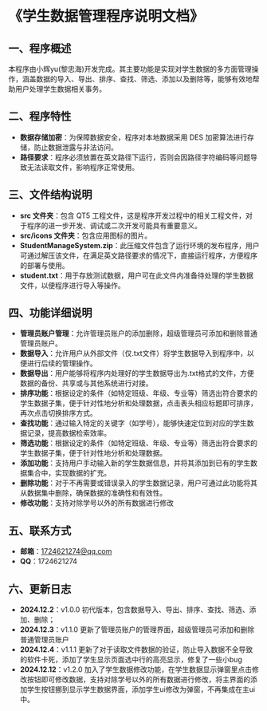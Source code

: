 # 《学生数据管理程序说明文档》


## 一、程序概述
本程序由小辉yu(黎忠海)开发完成。其主要功能是实现对学生数据的多方面管理操作，涵盖数据的导入、导出、排序、查找、筛选、添加以及删除等，能够有效地帮助用户处理学生数据相关事务。

## 二、程序特性
- **数据存储加密**：为保障数据安全，程序对本地数据采用 DES 加密算法进行存储，防止数据泄露与非法访问。
- **路径要求**：程序必须放置在英文路径下运行，否则会因路径字符编码等问题导致无法读取文件，影响程序正常使用。

## 三、文件结构说明
- **src 文件夹**：包含 QT5 工程文件，这是程序开发过程中的相关工程文件，对于程序的进一步开发、调试或二次开发可能具有重要意义。
- **src/icons 文件夹**：包含应用图标的图片。
- **StudentManageSystem.zip**：此压缩文件包含了运行环境的发布程序，用户可通过解压该文件，在满足英文路径要求的情况下，直接运行程序，方便程序的部署与使用。
- **student.txt**：用于存放测试数据，用户可在此文件内准备待处理的学生数据文件，以便程序进行导入等操作。

## 四、功能详细说明
- **管理员账户管理**：允许管理员账户的添加删除，超级管理员可添加和删除普通管理员账户。
- **数据导入**：允许用户从外部文件（仅.txt文件）将学生数据导入到程序中，以便进行后续的管理操作。
- **数据导出**：用户能够将程序内处理好的学生数据导出为.txt格式的文件，方便数据的备份、共享或与其他系统进行对接。
- **排序功能**：根据设定的条件（如特定班级、年级、专业等）筛选出符合要求的学生数据子集，便于针对性地分析和处理数据，点击表头相应标题即可排序，再次点击切换排序方式。
- **查找功能**：通过输入特定的关键字（如学号），能够快速定位到对应的学生数据记录，提高数据检索效率。
- **筛选功能**：根据设定的条件（如特定班级、年级、专业等）筛选出符合要求的学生数据子集，便于针对性地分析和处理数据。
- **添加功能**：支持用户手动输入新的学生数据信息，并将其添加到已有的学生数据集合中，实现数据的扩充。
- **删除功能**：对于不再需要或错误录入的学生数据记录，用户可通过此功能将其从数据集中删除，确保数据的准确性和有效性。
- **修改功能**：支持对除学号以外的所有数据进行修改

## 五、联系方式
- **邮箱**：1724621274@qq.com
- **QQ**：1724621274

## 六、更新日志
- **2024.12.2**：v1.0.0 初代版本，包含数据导入、导出、排序、查找、筛选、添加、删除；
- **2024.12.3**：v1.1.0 更新了管理员账户的管理界面，超级管理员可添加和删除普通管理员账户
- **2024.12.4**：v1.1.1 更新了对于读取文件数据的验证，防止导入数据不全导致的软件卡死，添加了学生显示页面选中行的高亮显示，修复了一些小bug
- **2024.12.12**：v1.2.0 加入了学生数据修改功能，在学生数据显示弹窗里点击修改按钮即可修改数据，支持对除学号以外的所有数据进行修改，将主界面的添加学生按钮挪到显示学生数据界面，添加学生ui修改为弹窗，不再集成在主ui中。
